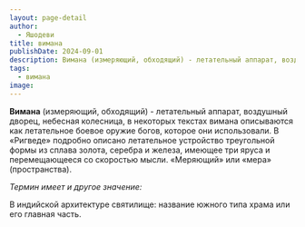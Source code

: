 ```yaml
---
layout: page-detail
author:
  - Яшодеви
title: вимана
publishDate: 2024-09-01
description: Вимана (измеряющий, обходящий) - летательный аппарат, воздушный дворец, небесная колесница, в некоторых текстах вимана описываются как летательное боевое оружие богов, которое они использовали. В «Ригведе» подробно описано летательное устройство треугольной формы из сплава золота, серебра и железа, имеющее три яруса и перемещающееся со скоростью мысли.
tags:
  - вимана
image:
---
```

**Вимана** (измеряющий, обходящий) - летательный аппарат, воздушный дворец, небесная колесница, в некоторых текстах вимана описываются как летательное боевое оружие богов, которое они использовали. В «Ригведе» подробно описано летательное устройство треугольной формы из сплава золота, серебра и железа, имеющее три яруса и перемещающееся со скоростью мысли. «Меряющий» или «мера» (пространства).

*Термин имеет и другое значение:*

В индийской архитектуре святилище: название южного типа храма или его главная часть.

